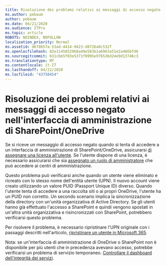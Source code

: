 ```yaml
---
title: Risoluzione dei problemi relativi ai messaggi di accesso negato
ms.author: pebaum
author: pebaum
ms.date: 04/21/2020
ms.audience: ITPro
ms.topic: article
ROBOTS: NOINDEX, NOFOLLOW
localization_priority: Normal
ms.assetid: d678b57a-53ad-4414-9423-d8726a0c532f
ms.openlocfilehash: 82e11458529b8a49e583b1a6963a51e2a466bfd6
ms.sourcegitcommit: 631cbb5f03e5371f0995e976536d24e9d13746c3
ms.translationtype: MT
ms.contentlocale: it-IT
ms.lasthandoff: 04/22/2020
ms.locfileid: "43758454"
---
```

# <a name="troubleshoot-access-denied-messages-in-sharepointonedrive-admin-center"></a>Risoluzione dei problemi relativi ai messaggi di accesso negato nell'interfaccia di amministrazione di SharePoint/OneDrive

Se si riceve un messaggio di accesso negato quando si tenta di accedere a un interfaccia di amministrazione di SharePoint/OneDrive, assicurarsi [di assegnare una licenza all'utente](https://docs.microsoft.com/office365/admin/subscriptions-and-billing/assign-licenses-to-users?view=o365-worldwide&amp;tabs=One). Se l'utente dispone di una licenza, è necessario assicurarsi che sia [assegnato un ruolo di amministratore](https://docs.microsoft.com/office365/admin/add-users/about-admin-roles?view=o365-worldwide) che può accedere ai centri di amministrazione.

Questo problema può verificarsi anche quando un utente viene eliminato e ricreato con lo stesso nome dell'entità utente (UPN). Il nuovo account viene creato utilizzando un valore PUID (Passport Unique ID) diverso. Quando l'utente tenta di accedere a una raccolta siti o ai propri OneDrive, l'utente ha un PUID non corretto. Un secondo scenario implica la sincronizzazione della directory con un'unità organizzativa di Active Directory. Se gli utenti hanno già effettuato l'accesso a SharePoint e quindi vengono spostati in un'altra unità organizzativa e risincronizzati con SharePoint, potrebbero verificarsi questo problema.

Per risolvere il problema, è necessario ripristinare l'UPN originale con i passaggi descritti nell'articolo, [ripristinare un utente in Microsoft 365](https://docs.microsoft.com/office365/admin/add-users/restore-user?view=o365-worldwide).

Nota: se un'interfaccia di amministrazione di OneDrive o SharePoint non è disponibile per più utenti che in precedenza avevano accesso, potrebbe verificarsi un problema di servizio temporaneo.  [Controllare il dashboard dell'integrità dei servizi](https://portal.office.com/adminportal/home#/servicehealth).


